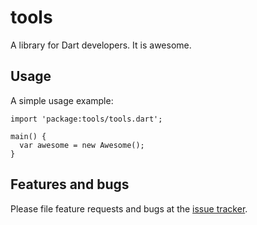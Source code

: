 # tools

A library for Dart developers. It is awesome.

## Usage

A simple usage example:

    import 'package:tools/tools.dart';

    main() {
      var awesome = new Awesome();
    }

## Features and bugs

Please file feature requests and bugs at the [issue tracker][tracker].

[tracker]: http://example.com/issues/replaceme

